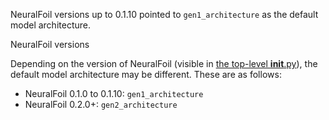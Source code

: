 NeuralFoil versions up to 0.1.10 pointed to `gen1_architecture` as the default model architecture.

NeuralFoil versions

Depending on the version of NeuralFoil (visible in [the top-level __init__.py](./__init__.py)), the default model architecture may be different. These are as follows:

* NeuralFoil 0.1.0 to 0.1.10: `gen1_architecture`
* NeuralFoil 0.2.0+: `gen2_architecture`